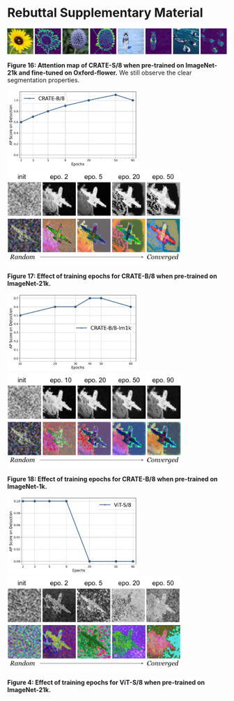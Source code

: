 # Rebuttal Supplementary Material

![](./figs/figure1.png)

**Figure 16: Attention map of CRATE-S/8 when pre-trained on ImageNet-21k and fine-tuned on Oxford-flower.** We still observe the clear segmentation properties.

<img src="./figs/plot1.png" style="zoom: 30%;" /> <img src="./figs/figure2.png" style="zoom: 80%;" />

**Figure 17: Effect of training epochs for CRATE-B/8 when pre-trained on ImageNet-21k.**

<img src="./figs/plot2.png" alt="plot2" style="zoom:30%;" /> <img src="./figs/figure3.png" style="zoom:80%;" />

**Figure 18: Effect of training epochs for CRATE-B/8 when pre-trained on ImageNet-1k.**

<img src="./figs/plot3.png" alt="plot3" style="zoom:30%;" /><img src="./figs/figure4.png" style="zoom:80%;" />

**Figure 4: Effect of training epochs for ViT-S/8 when pre-trained on ImageNet-21k.**